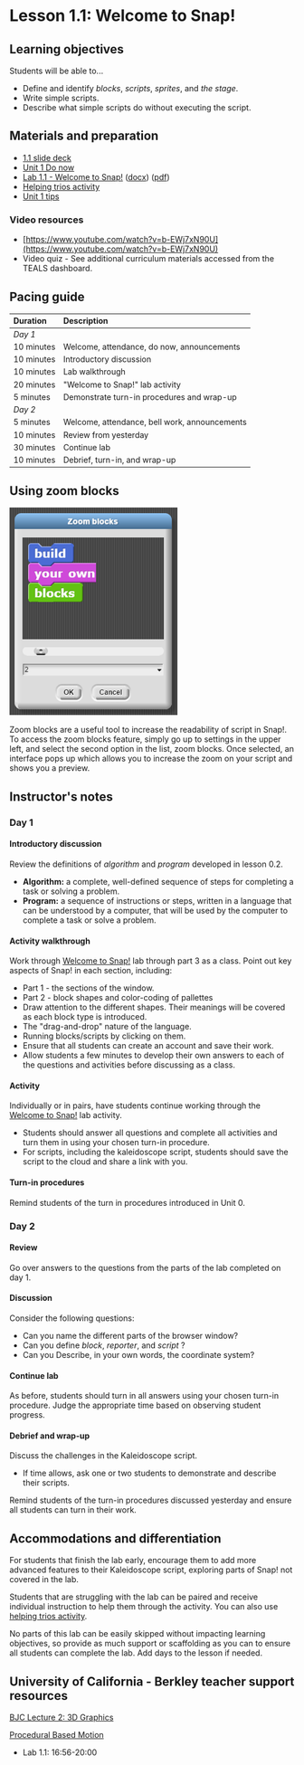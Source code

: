 # Lesson 1.1: Welcome to Snap!

## Learning objectives

Students will be able to...

* Define and identify _blocks_, _scripts_, _sprites_, and _the stage_.
* Write simple scripts.
* Describe what simple scripts do without executing the script.

## Materials and preparation

* [1.1 slide deck](https://github.com/TEALSK12/introduction-to-computer-science/raw/master/slidedecks/TEALS%20SNAP%201.1.pptx)
* [Unit 1 Do now](do_now_11.md)
* [Lab 1.1 - Welcome to Snap!](lab_11.md) ([docx](https://github.com/TEALSK12/introduction-to-computer-science/raw/master/Unit%201%20Word/Lab%201.1%20Welcome%20To%20SNAP.docx)) ([pdf](https://github.com/TEALSK12/introduction-to-computer-science/raw/master/Unit%201%20PDF/Lab%201.1%20Welcome%20To%20SNAP.pdf))
* [Helping trios activity](helping_trios.md)
* [Unit 1 tips](unit_1_tips.md)

### Video resources

* [https://www.youtube.com/watch?v=b-EWj7xN90U](https://www.youtube.com/watch?v=b-EWj7xN90U)
* Video quiz - See additional curriculum materials accessed from the TEALS dashboard.

## Pacing guide

| Duration   | Description                                   |
| :---------- | :--------------------------------------------- |
| _Day 1_    |                                               |
| 10 minutes  | Welcome, attendance, do now, announcements |
| 10 minutes | Introductory discussion                       |
| 10 minutes | Lab walkthrough                               |
| 20 minutes | "Welcome to Snap!" lab activity               |
| 5 minutes | Demonstrate turn-in procedures and wrap-up    |
| _Day 2_    |                                               |
| 5 minutes  | Welcome, attendance, bell work, announcements |
| 10 minutes | Review from yesterday                         |
| 30 minutes | Continue lab                                  |
| 10 minutes | Debrief, turn-in, and wrap-up                 |

## Using zoom blocks

![Zoom Blocks](images/zoom_blocks.png)

Zoom blocks are a useful tool to increase the readability of script in Snap!. To access the zoom blocks feature, simply go up to settings in the upper left, and select the second option in the list, zoom blocks. Once selected, an interface pops up which allows you to increase the zoom on your script and shows you a preview.

## Instructor's notes

### Day 1

#### Introductory discussion

Review the definitions of _algorithm_ and _program_ developed in lesson 0.2.

* **Algorithm:** a complete, well-defined sequence of steps for completing a task or solving a problem.
* **Program:** a sequence of instructions or steps, written in a language that can be understood by a computer, that will be used by the computer to complete a task or solve a problem.

#### Activity walkthrough

Work through [Welcome to Snap!](lab_11.md) lab through part 3 as a class.
Point out key aspects of Snap! in each section, including:

* Part 1 - the sections of the window.
* Part 2 - block shapes and color-coding of pallettes
* Draw attention to the different shapes. Their meanings will be covered as each block type is introduced.
* The "drag-and-drop" nature of the language.
* Running blocks/scripts by clicking on them.
* Ensure that all students can create an account and save their work.
* Allow students a few minutes to develop their own answers to each of the questions and activities before discussing as a class.

#### Activity

Individually or in pairs, have students continue working through the [Welcome to Snap!](lab_11.md) lab activity.  

* Students should answer all questions and complete all activities and turn them in using your chosen turn-in procedure.
* For scripts, including the kaleidoscope script, students should save the script to the cloud and share a link with you.

#### Turn-in procedures

Remind students of the turn in procedures introduced in Unit 0.

### Day 2

#### Review

Go over answers to the questions from the parts of the lab completed on day 1.

#### Discussion

Consider the following questions:

* Can you name the different parts of the browser window?
* Can you define _block_, _reporter_, and _script_ ?
* Can you Describe, in your own words, the coordinate system?

#### Continue lab

As before, students should turn in all answers using your chosen turn-in procedure.
Judge the appropriate time based on observing student progress.

#### Debrief and wrap-up

Discuss the challenges in the Kaleidoscope script.

* If time allows, ask one or two students to demonstrate and describe their scripts.

Remind students of the turn-in procedures discussed yesterday and ensure all students can turn in their work.

## Accommodations and differentiation

For students that finish the lab early, encourage them to add more advanced features to their Kaleidoscope script, exploring parts of Snap! not covered in the lab.

Students that are struggling with the lab can be paired and receive individual instruction to help them through the activity.  You can also use [helping trios activity](helping_trios.md).

No parts of this lab can be easily skipped without impacting learning objectives, so provide as much support or scaffolding as you can to ensure all students can complete the lab.  Add days to the lesson if needed.

## University of California - Berkley teacher support resources

[BJC Lecture 2: 3D Graphics](http://www.youtube.com/watch?v=q2UMQaoW30U&t=16m50s)

[Procedural Based Motion](http://www.youtube.com/watch?v=q2UMQaoW30U&t=16m50s)

* Lab 1.1: 16:56-20:00
